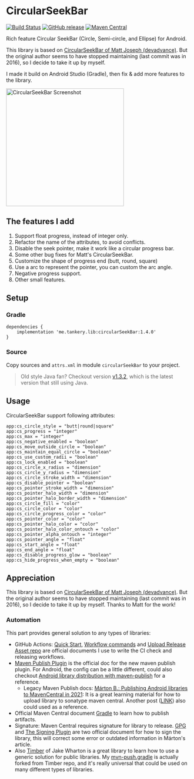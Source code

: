 # CircularSeekBar

[![Build Status](https://github.com/tankery/CircularSeekBar/actions/workflows/ci-check.yml/badge.svg?event=push&branch=master)](https://github.com/tankery/CircularSeekBar/actions/workflows/ci-check.yml)
[![GitHub release](https://img.shields.io/github/release/tankery/CircularSeekBar.svg?label=demo)](https://github.com/tankery/CircularSeekBar/releases)
[![Maven Central](https://img.shields.io/maven-central/v/me.tankery.lib/circularSeekBar)](https://search.maven.org/artifact/me.tankery.lib/circularSeekBar)

Rich feature Circular SeekBar (Circle, Semi-circle, and Ellipse) for Android.

This library is based on [CircularSeekBar of Matt Joseph (devadvance)](https://github.com/devadvance/circularseekbar).
But the original author seems to have stopped maintaining (last commit was in 2016), so I decide to take it up by myself.

I made it build on Android Studio (Gradle), then fix & add more features to the library.

<img src="/art/capture.jpg" alt="CircularSeekBar Screenshot" width="320" height="auto">

## The features I add

1. Support float progress, instead of integer only.
2. Refactor the name of the attributes, to avoid conflicts.
3. Disable the seek pointer, make it work like a circular progress bar.
4. Some other bug fixes for Matt's CircularSeekBar.
5. Customize the shape of progress end (butt, round, square)
6. Use a arc to represent the pointer, you can custom the arc angle.
7. Negative progress support.
8. Other small features.

## Setup

### Gradle

``` Gradle
dependencies {
    implementation 'me.tankery.lib:circularSeekBar:1.4.0'
}
```

### Source

Copy sources and `attrs.xml` in module `circularSeekBar` to your project.

> Old style Java fan? Checkout version [v1.3.2](https://github.com/tankery/CircularSeekBar/releases/tag/v1.3.2), which is the latest version that still using Java.

## Usage

CircularSeekBar support following attributes:
```
app:cs_circle_style = "butt|round|square"
app:cs_progress = "integer"
app:cs_max = "integer"
app:cs_negative_enabled = "boolean"
app:cs_move_outside_circle = "boolean"
app:cs_maintain_equal_circle = "boolean"
app:cs_use_custom_radii = "boolean"
app:cs_lock_enabled = "boolean"
app:cs_circle_x_radius = "dimension"
app:cs_circle_y_radius = "dimension"
app:cs_circle_stroke_width = "dimension"
app:cs_disable_pointer = "boolean"
app:cs_pointer_stroke_width = "dimension"
app:cs_pointer_halo_width = "dimension"
app:cs_pointer_halo_border_width = "dimension"
app:cs_circle_fill = "color"
app:cs_circle_color = "color"
app:cs_circle_progress_color = "color"
app:cs_pointer_color = "color"
app:cs_pointer_halo_color = "color"
app:cs_pointer_halo_color_ontouch = "color"
app:cs_pointer_alpha_ontouch = "integer"
app:cs_pointer_angle = "float"
app:cs_start_angle = "float"
app:cs_end_angle = "float"
app:cs_disable_progress_glow = "boolean"
app:cs_hide_progress_when_empty = "boolean"
```

## Appreciation

This library is based on [CircularSeekBar of Matt Joseph (devadvance)](https://github.com/devadvance/circularseekbar).
But the original author seems to have stopped maintaining (last commit was in 2016), so I decide to take it up by myself. Thanks to Matt for the work!

### Automation

This part provides general solution to any types of libraries:

- GitHub Actions: [Quick Start](https://docs.github.com/en/actions/quickstart), [Workflow commands](https://docs.github.com/en/actions/reference/workflow-commands-for-github-actions) and [Upload Release Asset repo](https://github.com/actions/upload-release-asset) are official documents I use to write the CI check and releasing workflows.
- [Maven Publish Plugin](https://docs.gradle.org/current/userguide/publishing_maven.html) is the official doc for the new maven publish plugin. For Android, the config can be a little different, could also checkout [Android library distribution with maven-publish](https://proandroiddev.com/android-library-distribution-with-maven-publish-28ac59b8ecb8) for a reference.
   - Legacy Maven Publish docs: [Márton B.: Publishing Android libraries to MavenCentral in 2021](https://getstream.io/blog/publishing-libraries-to-mavencentral-2021/): It is a great learning material for how to upload library to sonatype maven central. Another post ([LINK](https://proandroiddev.com/publishing-your-first-android-library-to-mavencentral-be2c51330b88)) also could used as a reference.
- Official Maven Central document [Gradle](https://central.sonatype.org/publish/publish-gradle/) to learn how to publish artifacts.
- Signature: Maven Central requires signature for library to release. [GPG](https://central.sonatype.org/publish/requirements/gpg/#distributing-your-public-key) and [The Signing Plugin](https://docs.gradle.org/current/userguide/signing_plugin.html) are two official document for how to sign the library, this will correct some error or outdated information in Márton's article.
- Also [Timber](https://github.com/JakeWharton/timber) of Jake Wharton is a great library to learn how to use a generic solution for public libraries. My [mvn-push.gradle](https://github.com/tankery/CircularSeekBar/blob/master/gradle/mvn-push.gradle) is actually forked from Timber repo, and it's really universal that could be used on many different types of libraries.

